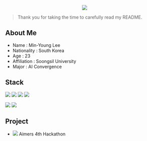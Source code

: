 <p align='center'>
<img src="https://capsule-render.vercel.app/api?type=waving&color=auto&height=300&section=header&text=Welcome&fontSize=90&animation=fadeIn&fontAlignY=38&desc=MinYoung%20Profile&descAlignY=51&descAlign=62"/>

</p>

> Thank you for taking the time to carefully read my README.

## About Me

- Name : Min-Young Lee
- Nationality : South Korea
- Age : 23
- Affiliation : Soongsil University
- Major : AI Convergence


## Stack
<img src="https://img.shields.io/badge/Python-3776AB?style=for-the-badge&logo=Python&logoColor=white"> <img src="https://img.shields.io/badge/java-007396?style=for-the-badge&logo=OpenJDK&logoColor=white"> <img src="https://img.shields.io/badge/Anaconda-44AB33?style=for-the-badge&logo=Anaconda&logoColor=white"> <img src="https://img.shields.io/badge/C-A8B9CC?style=for-the-badge&logo=C&logoColor=white">
</p>
<img src="https://img.shields.io/badge/Jupyter-F37626?style=for-the-badge&logo=Jupyter&logoColor=White">
<img src="https://img.shields.io/badge/Android-3DDC84?style=for-the-badge&logo=Android&logoColor=white">


## Project
- <img src="https://img.shields.io/badge/LG-A50034?style=for-the-badge&logo=LG&logoColor=white"> Aimers 4th Hackathon


